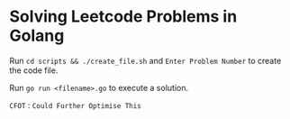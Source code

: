 # Solving Leetcode Problems in Golang

Run `cd scripts && ./create_file.sh` and `Enter Problem Number` to create the code file.

Run `go run <filename>.go` to execute a solution.

`CFOT` : `Could Further Optimise This`

<!--
  Skipped on:
    10/11/2024 - long day
-->
